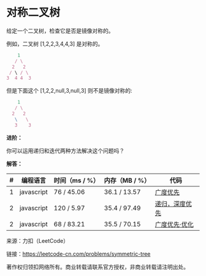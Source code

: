 # 对称二叉树

给定一个二叉树，检查它是否是镜像对称的。

例如，二叉树 [1,2,2,3,4,4,3] 是对称的。

``` javascript
    1
   / \
  2   2
 / \ / \
3  4 4  3
```

但是下面这个 [1,2,2,null,3,null,3] 则不是镜像对称的:

``` javascript
    1
   / \
  2   2
   \   \
   3    3
```

**进阶：**

你可以运用递归和迭代两种方法解决这个问题吗？


**解答：**

**#**|**编程语言**|**时间（ms / %）**|**内存（MB / %）**|**代码**
--|--|--|--|--
1|javascript|76 / 45.06|36.1 / 13.57|[广度优先](./javascript/ac_v1.js)
2|javascript|120 / 5.97|35.4 / 97.49|[递归，深度优先](./javascript/ac_v2.js)
2|javascript|68 / 83.21|35.5 / 70.15|[广度优先·优化](./javascript/ac_v3.js)

来源：力扣（LeetCode）

链接：https://leetcode-cn.com/problems/symmetric-tree

著作权归领扣网络所有。商业转载请联系官方授权，非商业转载请注明出处。
